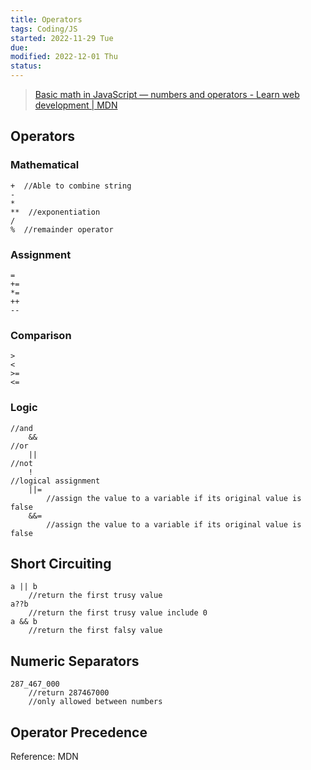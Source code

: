 ```yaml
---
title: Operators
tags: Coding/JS
started: 2022-11-29 Tue
due:
modified: 2022-12-01 Thu
status:
---
```

>[Basic math in JavaScript — numbers and operators - Learn web development | MDN](https://developer.mozilla.org/en-US/docs/Learn/JavaScript/First_steps/Math#types_of_numbers)

## Operators
### Mathematical

```
+  //Able to combine string
-
*
**  //exponentiation
/
%  //remainder operator
```

### Assignment

```
=
+=
*=
++
--
```

### Comparison

```
>
<
>=
<=
```

### Logic

```
//and
	&&
//or
	||
//not
	!
//logical assignment
	||=
		//assign the value to a variable if its original value is false
	&&=
		//assign the value to a variable if its original value is false
```

## Short Circuiting

```
a || b
	//return the first trusy value
a??b
	//return the first trusy value include 0
a && b
	//return the first falsy value
```

## Numeric Separators

```
287_467_000
	//return 287467000
	//only allowed between numbers
```

## Operator Precedence
Reference: MDN